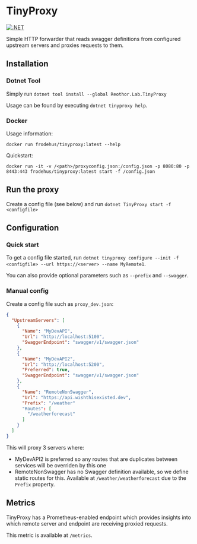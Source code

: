 # TinyProxy

[![.NET](https://github.com/FrodeHus/tinyproxy/actions/workflows/build_and_test.yml/badge.svg)](https://github.com/FrodeHus/tinyproxy/actions/workflows/build_and_test.yml)


Simple HTTP forwarder that reads swagger definitions from configured upstream servers and proxies requests to them.

## Installation

### Dotnet Tool
Simply run `dotnet tool install --global Reothor.Lab.TinyProxy`

Usage can be found by executing `dotnet tinyproxy help`.

### Docker
Usage information: 

`docker run frodehus/tinyproxy:latest --help`

Quickstart: 

`docker run -it -v /<path>/proxyconfig.json:/config.json -p 8080:80 -p 8443:443 frodehus/tinyproxy:latest start -f /config.json`

## Run the proxy

Create a config file (see below) and run `dotnet TinyProxy start -f <configfile>`

## Configuration

### Quick start

To get a config file started, run `dotnet tinyproxy configure --init -f <configfile> --url https://<server> --name MyRemote1`.

You can also provide optional parameters such as `--prefix` and `--swagger`.

### Manual config
Create a config file such as `proxy_dev.json`:

```json
{
  "UpstreamServers": [
    {
      "Name": "MyDevAPI",
      "Url": "http://localhost:5100",
      "SwaggerEndpoint": "swagger/v1/swagger.json"
    },
    {
      "Name": "MyDevAPI2",
      "Url": "http://localhost:5200",
      "Preferred": true,
      "SwaggerEndpoint": "swagger/v1/swagger.json"
    },
    {
      "Name": "RemoteNonSwagger",
      "Url": "https://api.wishthisexisted.dev",
      "Prefix": "/weather"
      "Routes": [
        "/weatherforecast"
      ]
    }
  ]
}
```
This will proxy 3 servers where:

- MyDevAPI2 is preferred so any routes that are duplicates between services will be overriden by this one
- RemoteNonSwagger has no Swagger definition available, so we define static routes for this. Available at `/weather/weatherforecast` due to the `Prefix` property.

## Metrics

TinyProxy has a Prometheus-enabled endpoint which provides insights into which remote server and endpoint are receiving proxied requests.

This metric is available at `/metrics`.
